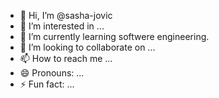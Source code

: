 - 👋 Hi, I’m @sasha-jovic
- 👀 I’m interested in ...
- 🌱 I’m currently learning softwere engineering.
- 💞️ I’m looking to collaborate on ...
- 📫 How to reach me ...
- 😄 Pronouns: ...
- ⚡ Fun fact: ...

<!---
sasha-jovic/sasha-jovic is a ✨ special ✨ repository because its `README.md` (this file) appears on your GitHub profile.
You can click the Preview link to take a look at your changes.
--->
